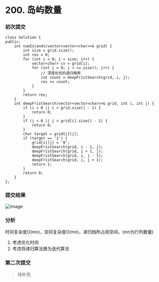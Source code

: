 # 200. 岛屿数量

### 初次提交
```
class Solution {
public:
    int numIslands(vector<vector<char>>& grid) {
        int size = grid.size();
        int res = 0;
        for (int i = 0; i < size; i++) {
            vector<char> cv = grid[i];
            for (int j = 0; j < cv.size(); j++) {
                // 深度优先的递归搜索
                int count = deepFristSearch(grid, i, j);
                res += count;
            }
        }
        return res;
    }
    int deepFristSearch(vector<vector<char>>& grid, int i, int j) {
        if (i < 0 || i > grid.size() - 1) {
            return 0;
        }
        if (j < 0 || j > grid[i].size() - 1) {
            return 0;
        }
        char target = grid[i][j];
        if (target == '1') {
            grid[i][j] = '0';
            deepFristSearch(grid, i - 1, j);
            deepFristSearch(grid, i + 1, j);
            deepFristSearch(grid, i, j - 1);
            deepFristSearch(grid, i, j + 1);
            return 1;
        }
        return 0;
    }
};
```


### 提交结果

![image](https://github.com/user-attachments/assets/25001ef4-985f-491a-9144-09c939ba35b9)


### 分析

时间复杂度O(mn)，空间复杂度O(mn)，递归栈所占用空间。(mn为行列数量)
1. 考虑优化时间
2. 考虑将递归算法换为迭代算法


### 第二次提交

> 待补充
